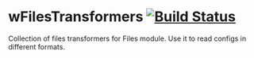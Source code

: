 # wFilesTransformers [![Build Status](https://travis-ci.org/Wandalen/wFilesTransformers.svg?branch=master)](https://travis-ci.org/Wandalen/wFilesTransformers)

Collection of files transformers for Files module. Use it to read configs in different formats. 



























